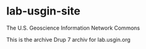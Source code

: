 # lab-usgin-site
The U.S. Geoscience Information Network Commons

This is the archive Drup 7 archiv for lab.usgin.org
